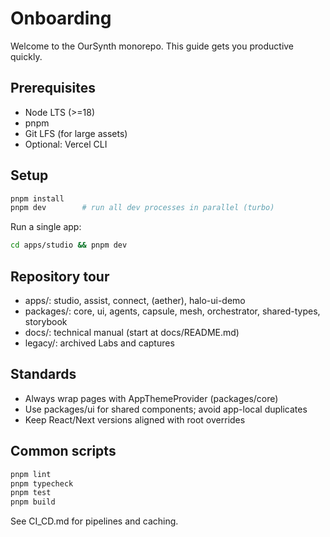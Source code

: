 # Onboarding

Welcome to the OurSynth monorepo. This guide gets you productive quickly.

## Prerequisites

- Node LTS (>=18)
- pnpm
- Git LFS (for large assets)
- Optional: Vercel CLI

## Setup

```bash
pnpm install
pnpm dev        # run all dev processes in parallel (turbo)
```

Run a single app:

```bash
cd apps/studio && pnpm dev
```

## Repository tour

- apps/: studio, assist, connect, (aether), halo-ui-demo
- packages/: core, ui, agents, capsule, mesh, orchestrator, shared-types, storybook
- docs/: technical manual (start at docs/README.md)
- legacy/: archived Labs and captures

## Standards

- Always wrap pages with AppThemeProvider (packages/core)
- Use packages/ui for shared components; avoid app-local duplicates
- Keep React/Next versions aligned with root overrides

## Common scripts

```bash
pnpm lint
pnpm typecheck
pnpm test
pnpm build
```

See CI_CD.md for pipelines and caching.
